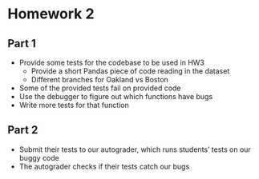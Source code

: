 # Homework 2

## Part 1 
- Provide some tests for the codebase to be used in HW3
   - Provide a short Pandas piece of code reading in the dataset
   - Different branches for Oakland vs Boston
- Some of the provided tests fail on provided code
- Use the debugger to figure out which functions have bugs
- Write more tests for that function 

 

## Part 2 
- Submit their tests to our autograder, which runs students’ tests on our buggy code
- The autograder checks if their tests catch our bugs 
